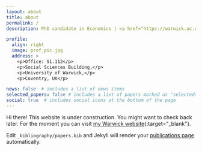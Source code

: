 ```yaml
---
layout: about
title: about
permalink: /
description: PhD candidate in Economics | <a href="https://warwick.ac.uk/fac/soc/economics/">University of Warwick</a>

profile:
  align: right
  image: prof_pic.jpg
  address: >
    <p>Office: S1.112</p>
    <p>Social Sciences Building,</p>
    <p>University of Warwick,</p>
    <p>Coventry, UK</p>

news: false  # includes a list of news items
selected_papers: false # includes a list of papers marked as "selected={true}"
social: true  # includes social icons at the bottom of the page
---
```


Hi there! This website is under construction. You might want to check back later.
For the moment you can visit [my Warwick website](https://warwick.ac.uk/fac/soc/economics/staff/rdegasperi/){:target="\_blank"}.


Edit `_bibliography/papers.bib` and Jekyll will render your [publications page](/al-folio/publications/) automatically.

